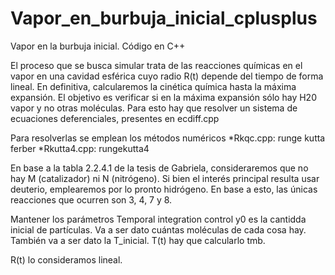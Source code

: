 # Vapor_en_burbuja_inicial_cplusplus
Vapor en la burbuja inicial. Código en C++

El proceso que se busca simular trata de las reacciones químicas en el vapor en una cavidad esférica cuyo radio R(t) depende del tiempo de forma lineal. En definitiva, calcularemos la cinética química hasta la máxima expansión. El objetivo es verificar si en la máxima expansión sólo hay H20 vapor y no otras moléculas. Para esto hay que resolver un sistema de ecuaciones deferenciales, presentes en ecdiff.cpp

Para resolverlas se emplean los métodos numéricos
*Rkqc.cpp: runge kutta ferber
*Rkutta4.cpp: rungekutta4

En base a la tabla 2.2.4.1 de la tesis de Gabriela, consideraremos que no hay M (catalizador) ni N (nitrógeno). Si bien el interés principal resulta usar deuterio, emplearemos por lo pronto hidrógeno. En base a esto, las únicas reacciones que ocurren son 3, 4, 7 y 8.





Mantener los parámetros Temporal integration control
y0 es la cantidda inicial de partículas. Va a ser dato cuántas moléculas de cada cosa hay. También va a ser dato la T_inicial. T(t) hay que calcularlo tmb.


R(t) lo consideramos lineal.
